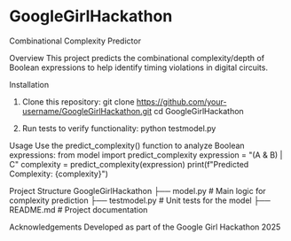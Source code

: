 # GoogleGirlHackathon
Combinational Complexity Predictor

Overview
This project predicts the combinational complexity/depth of Boolean expressions to help identify timing violations in digital circuits.

Installation
1. Clone this repository:
git clone https://github.com/your-username/GoogleGirlHackathon.git
cd GoogleGirlHackathon

2. Run tests to verify functionality:
python testmodel.py

Usage
Use the predict_complexity() function to analyze Boolean expressions:
from model import predict_complexity
expression = "(A & B) | C"
complexity = predict_complexity(expression)
print(f"Predicted Complexity: {complexity}")

Project Structure
GoogleGirlHackathon
 ├── model.py         # Main logic for complexity prediction
 ├── testmodel.py     # Unit tests for the model
 ├── README.md        # Project documentation

 Acknowledgements
 Developed as part of the Google Girl Hackathon 2025
